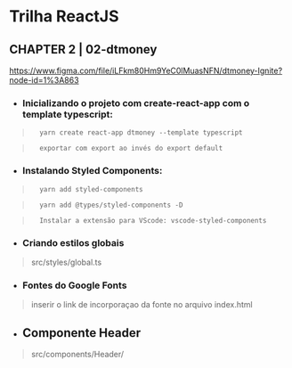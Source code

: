 # Trilha ReactJS

## CHAPTER 2 | 02-dtmoney

https://www.figma.com/file/iLFkm80Hm9YeC0lMuasNFN/dtmoney-Ignite?node-id=1%3A863

- ###    Inicializando o projeto com create-react-app com o template typescript:

>       yarn create react-app dtmoney --template typescript

>       exportar com export ao invés do export default

- ###    Instalando Styled Components:

>       yarn add styled-components

>       yarn add @types/styled-components -D

>       Instalar a extensão para VScode: vscode-styled-components

- ### Criando estilos globais

> src/styles/global.ts

- ### Fontes do Google Fonts

> inserir o link de incorporaçao da fonte no arquivo index.html

- ## Componente Header

> src/components/Header/